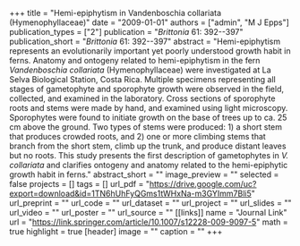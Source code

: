 +++
title = "Hemi-epiphytism in Vandenboschia collariata (Hymenophyllaceae)"
date = "2009-01-01"
authors = ["admin", "M J Epps"]
publication_types = ["2"]
publication = "_Brittonia_ 61: 392--397"
publication_short = "_Brittonia_ 61: 392--397"
abstract = "Hemi-epiphytism represents an evolutionarily important yet poorly understood growth habit in ferns. Anatomy and ontogeny related to hemi-epiphytism in the fern *Vandenboschia collariata* (Hymenophyllaceae) were investigated at La Selva Biological Station, Costa Rica. Multiple specimens representing all stages of gametophyte and sporophyte growth were observed in the field, collected, and examined in the laboratory. Cross sections of sporophyte roots and stems were made by hand, and examined using light microscopy. Sporophytes were found to initiate growth on the base of trees up to ca. 25 cm above the ground. Two types of stems were produced: 1) a short stem that produces crowded roots, and 2) one or more climbing stems that branch from the short stem, climb up the trunk, and produce distant leaves but no roots. This study presents the first description of gametophytes in *V. collariata* and clarifies ontogeny and anatomy related to the hemi-epiphytic growth habit in ferns."
abstract_short = ""
image_preview = ""
selected = false
projects = []
tags = []
url_pdf = "https://drive.google.com/uc?export=download&id=1TN6hUhFyQGms1tWHxNa-m3GYImm7Bli5"
url_preprint = ""
url_code = ""
url_dataset = ""
url_project = ""
url_slides = ""
url_video = ""
url_poster = ""
url_source = ""
[[links]]
  name = "Journal Link"
  url = "https://link.springer.com/article/10.1007/s12228-009-9097-5"
math = true
highlight = true
[header]
image = ""
caption = ""
+++
